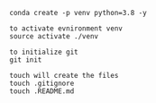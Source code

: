 ```to create environment with python verstion
conda create -p venv python=3.8 -y
```

```
to activate evnironment venv
source activate ./venv
```


```
to initialize git
git init
```

```
touch will create the files
touch .gitignore
touch .README.md
```
```
